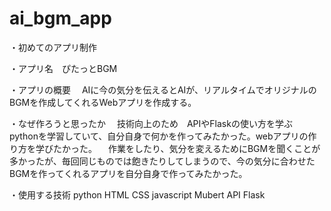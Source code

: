 # ai_bgm_app
・初めてのアプリ制作

・アプリ名　ぴたっとBGM

・アプリの概要
　AIに今の気分を伝えるとAIが、リアルタイムでオリジナルのBGMを作成してくれるWebアプリを作成する。

・なぜ作ろうと思ったか
　技術向上のため　APIやFlaskの使い方を学ぶ　pythonを学習していて、自分自身で何かを作ってみたかった。webアプリの作り方を学びたかった。
　作業をしたり、気分を変えるためにBGMを聞くことが多かったが、毎回同じものでは飽きたりしてしまうので、今の気分に合わせたBGMを作ってくれるアプリを自分自身で作ってみたかった。

・使用する技術
python HTML CSS javascript
Mubert API
Flask


　

